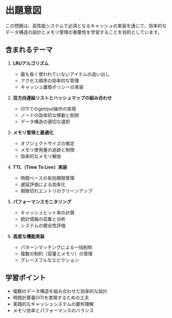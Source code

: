 # 出題意図

この問題は、高性能システムで必須となるキャッシュの実装を通じて、効率的なデータ構造の設計とメモリ管理の重要性を学習することを目的としています。

## 含まれるテーマ

1. **LRUアルゴリズム**
   - 最も長く使われていないアイテムの追い出し
   - アクセス順序の効率的な管理
   - キャッシュ置換ポリシーの実装

2. **双方向連結リストとハッシュマップの組み合わせ**
   - O(1)でのget/put操作の実現
   - ノードの効率的な移動と削除
   - データ構造の適切な選択

3. **メモリ管理と最適化**
   - オブジェクトサイズの推定
   - メモリ使用量の追跡と制限
   - 効率的なメモリ解放

4. **TTL（Time To Live）実装**
   - 時間ベースの有効期限管理
   - 遅延評価による効率化
   - 期限切れエントリのクリーンアップ

5. **パフォーマンスモニタリング**
   - キャッシュヒット率の計算
   - 統計情報の収集と分析
   - システムの健全性評価

6. **高度な機能実装**
   - パターンマッチングによる一括削除
   - 複数の制約（容量とメモリ）の管理
   - グレースフルなエビクション

## 学習ポイント

- 複数のデータ構造を組み合わせた効率的な設計
- 時間計算量O(1)を実現するための工夫
- 実践的なキャッシュシステムの要件理解
- メモリ効率とパフォーマンスのバランス